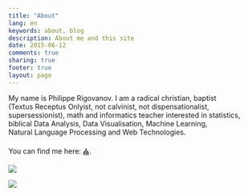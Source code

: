 ```yaml
---
title: "About"
lang: en
keywords: about, blog
description: About me and this site
date: 2015-06-12
comments: true
sharing: true
footer: true
layout: page
---
```


My name is Philippe&nbsp;Rigovanov. I am a radical&nbsp;christian, baptist (Textus&nbsp;Receptus&nbsp;Onlyist, not&nbsp;calvinist, not&nbsp;dispensationalist, supersessionist), math and informatics teacher interested in statistics, biblical&nbsp;Data&nbsp;Analysis, Data&nbsp;Visualisation, Machine&nbsp;Learning, Natural&nbsp;Language&nbsp;Processing and Web&nbsp;Technologies.

You can find me here: <a href="{{ site.links.church }}" title="My Local Church">⛪</a>.

<a href="https://braingames.ru" title="Игры разума | a1ip"><img src="https://braingames.ru/button90x62.php?uid=24579" border="0"></a>

<a href="https://www.codewars.com/users/a1ip" title="Codewars | a1ip"><img src="https://www.codewars.com/users/a1ip/badges/micro" border="0"></a>
